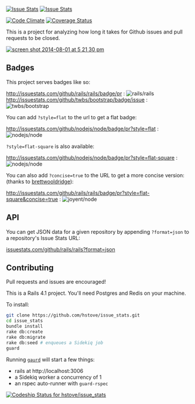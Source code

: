 [![Issue Stats](http://issuestats.com/github/hstove/issue_stats/badge/pr?style=flat)](http://issuestats.com/github/hstove/issue_stats)
[![Issue Stats](http://issuestats.com/github/hstove/issue_stats/badge/issue?style=flat)](http://issuestats.com/github/hstove/issue_stats)

[![Code Climate](http://img.shields.io/codeclimate/github/hstove/issue_stats.svg?style=flat)](https://codeclimate.com/github/hstove/issue_stats)
[![Coverage Status](https://img.shields.io/coveralls/hstove/issue_stats.svg?style=flat)](https://coveralls.io/r/hstove/issue_stats?branch=master)

This is a project for analyzing how long it takes for Github issues and pull
requests to be closed.

[![screen shot 2014-08-01 at 5 21 30 pm](https://cloud.githubusercontent.com/assets/1109058/3786551/135929a8-19db-11e4-98d3-c5b3dc741117.png)](http://issuestats.com/github/rails/rails)

## Badges

This project serves badges like so:

http://issuestats.com/github/rails/rails/badge/pr :
![rails/rails](http://issuestats.com/github/rails/rails/badge/pr)
http://issuestats.com/github/twbs/bootstrap/badge/issue :
![twbs/bootstrap](http://issuestats.com/github/twbs/bootstrap/badge/issue)

You can add `?style=flat` to the url to get a flat badge:

http://issuestats.com/github/nodejs/node/badge/pr?style=flat :
![nodejs/node](http://issuestats.com/github/nodejs/node/badge/pr?style=flat)

`?style=flat-square` is also available:

http://issuestats.com/github/nodejs/node/badge/pr?style=flat-square :
![nodejs/node](http://issuestats.com/github/nodejs/node/badge/pr?style=flat-square)

You can also add `?concise=true` to the URL to get a more concise version: (thanks to [brettwooldridge](https://github.com/brettwooldridge)):

http://issuestats.com/github/rails/rails/badge/pr?style=flat-square&concise=true :
![joyent/node](http://issuestats.com/github/joyent/node/badge/pr?style=flat-square&concise=true)

## API

You can get JSON data for a given repository by appending `?format=json` to a repository's Issue Stats URL:

[issuestats.com/github/rails/rails?format=json](http://issuestats.com/github/rails/rails?format=json)

## Contributing

Pull requests and issues are encouraged!

This is a Rails 4.1 project.
You'll need Postgres and Redis on your machine.

To install:

~~~bash
git clone https://github.com/hstove/issue_stats.git
cd issue_stats
bundle install
rake db:create
rake db:migrate
rake db:seed # enqueues a Sidekiq job
guard
~~~

Running [`gaurd`](https://github.com/guard/guard) will start a few things:

- rails at http://localhost:3006
- a Sidekiq worker a concurrency of 1
- an rspec auto-runner with `guard-rspec`

[ ![Codeship Status for hstove/issue_stats](https://codeship.io/projects/b6aa3c60-f784-0131-0d1e-122c3f72c49d/status?branch=master)](https://codeship.io/projects/28591)
